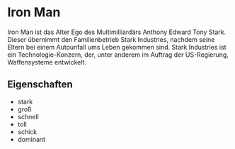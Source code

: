 # Iron Man
Iron Man ist das Alter Ego des Multimilliardärs Anthony Edward Tony Stark. Dieser übernimmt den Familienbetrieb Stark Industries, nachdem seine Eltern bei einem Autounfall ums Leben gekommen sind. Stark Industries ist ein Technologie-Konzern, der, unter anderem im Auftrag der US-Regierung, Waffensysteme entwickelt.

## Eigenschaften
* stark
* groß
* schnell
* toll
* schick
* dominant